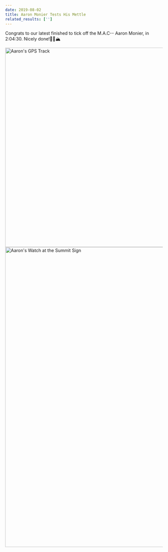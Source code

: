 ```yaml
---
date: 2019-08-02
title: Aaron Monier Tests His Mettle
related_results: ['']
---
```


<p>Congrats to our latest finished to tick off the M.A.C-- Aaron Monier, in 2:04:30. Nicely done!🏃‍♂️🏔</p>
<img src="/images/uploads/monier-2019-strava.jpg" alt="Aaron's GPS Track" width="638" height="638" class="img-fluid">
<img src="/images/uploads/monier-2019.jpg" alt="Aaron's Watch at the Summit Sign" width="1280" height="960" class="img-fluid">

